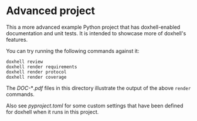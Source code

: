 # Advanced project
This a more advanced example Python project that has doxhell-enabled documentation and
unit tests. It is intended to showcase more of doxhell's features.

You can try running the following commands against it:
```
doxhell review
doxhell render requirements
doxhell render protocol
doxhell render coverage
```

The *DOC-***.pdf* files in this directory illustrate the output of the above `render`
commands.

Also see *pyproject.toml* for some custom settings that have been defined for doxhell
when it runs in this project.
